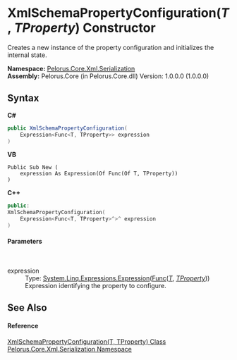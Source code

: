 # XmlSchemaPropertyConfiguration(*T*, *TProperty*) Constructor 
 

Creates a new instance of the property configuration and initializes the internal state.

**Namespace:**&nbsp;<a href="9052B9D6">Pelorus.Core.Xml.Serialization</a><br />**Assembly:**&nbsp;Pelorus.Core (in Pelorus.Core.dll) Version: 1.0.0.0 (1.0.0.0)

## Syntax

**C#**<br />
``` C#
public XmlSchemaPropertyConfiguration(
	Expression<Func<T, TProperty>> expression
)
```

**VB**<br />
``` VB
Public Sub New ( 
	expression As Expression(Of Func(Of T, TProperty))
)
```

**C++**<br />
``` C++
public:
XmlSchemaPropertyConfiguration(
	Expression<Func<T, TProperty>^>^ expression
)
```


#### Parameters
&nbsp;<dl><dt>expression</dt><dd>Type: <a href="http://msdn2.microsoft.com/en-us/library/bb335710" target="_blank">System.Linq.Expressions.Expression</a>(<a href="http://msdn2.microsoft.com/en-us/library/bb549151" target="_blank">Func</a>(<a href="22622739">*T*</a>, <a href="22622739">*TProperty*</a>))<br />Expression identifying the property to configure.</dd></dl>

## See Also


#### Reference
<a href="22622739">XmlSchemaPropertyConfiguration(T, TProperty) Class</a><br /><a href="9052B9D6">Pelorus.Core.Xml.Serialization Namespace</a><br />